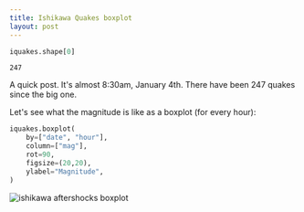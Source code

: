 ```yaml
---
title: Ishikawa Quakes boxplot
layout: post
---
```


```python
iquakes.shape[0]
```

```
247
```

A quick post. It's almost 8:30am, January 4th. There have been 247 quakes since the big one.

Let's see what the magnitude is like as a boxplot (for every hour):

```python
iquakes.boxplot(
    by=["date", "hour"],
    column=["mag"],
    rot=90,
    figsize=(20,20),
    ylabel="Magnitude",
)

```

![ishikawa aftershocks boxplot]({{site.url}}/assets/2024-01-04-quakeboximg.png)
